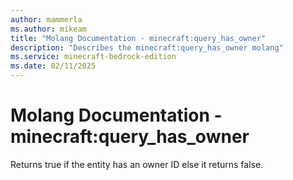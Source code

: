 ```yaml
---
author: mammerla
ms.author: mikeam
title: "Molang Documentation - minecraft:query_has_owner"
description: "Describes the minecraft:query_has_owner molang"
ms.service: minecraft-bedrock-edition
ms.date: 02/11/2025 
---
```


# Molang Documentation - minecraft:query_has_owner

Returns true if the entity has an owner ID else it returns false.
